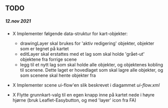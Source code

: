 ## TODO

##### 12.nov 2021

- X Implementer følgende data-struktur for kart-objekter:
	- drawingLayer skal brukes for 'aktiv redigering' objekter, objekter som er tegnet på kartet
	- editLayer skal erstattes med et lag som skal holde 'grået-ut' objektene fra forrige scene
	- legg til et nytt lag som skal holde alle objekter, og objektenes kobling til scenene. Dette laget er hovedlaget som skal lagre alle objekter, og som scenene skal hente objekter fra

- X Implementer scene ui-flow'en slik beskrevet i diagammet *ui-flow.xml*

- X Flytte grunnkart-valg til en egen knapp inne på kartet nede i høyre hjørne (bruk Leaflet-Easybutton, og med 'layer' icon fra FA)
